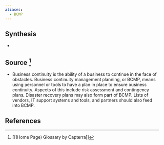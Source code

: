 ```yaml
---
aliases:
  - BCMP
---
```

## Synthesis
- 
## Source [^1]
- Business continuity is the ability of a business to continue in the face of obstacles. Business continuity management planning, or BCMP, means using personnel or tools to have a plan in place to ensure business continuity. Aspects of this include risk assessment and contingency plans. Disaster recovery plans may also form part of BCMP. Lists of vendors, IT support systems and tools, and partners should also feed into BCMP.
## References

[^1]: [[(Home Page) Glossary by Capterra]]